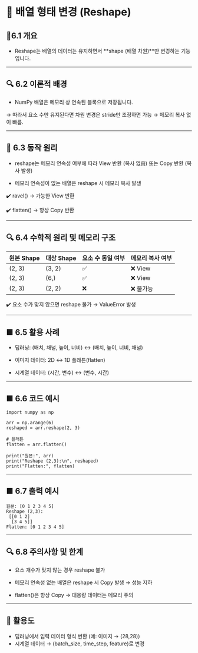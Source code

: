 # 🔸 배열 형태 변경 (Reshape)

## 📌6.1 개요
-  Reshape는 배열의 데이터는 유지하면서 **shape (배열 차원)**만 변경하는 기능입니다.
---

## 🔍 6.2 이론적 배경

-  NumPy 배열은 메모리 상 연속된 블록으로 저장됩니다.

→ 따라서 요소 수만 유지된다면 차원 변경은 stride만 조정하면 가능 → 메모리 복사 없이 빠름.

---

## 🔁 6.3 동작 원리
-  reshape는 메모리 연속성 여부에 따라 View 반환 (복사 없음) 또는 Copy 반환 (복사 발생)

-  메모리 연속성이 없는 배열은 reshape 시 메모리 복사 발생

✔️ ravel() → 가능한 View 반환

✔️ flatten() → 항상 Copy 반환

---

## 🔍 6.4 수학적 원리 및 메모리 구조

| 원본 Shape | 대상 Shape | 요소 수 동일 여부 | 메모리 복사 여부 |
| -------- | -------- | ---------- | --------- |
| (2, 3)   | (3, 2)   | ✅          | ❌ View    |
| (2, 3)   | (6,)     | ✅          | ❌ View    |
| (2, 3)   | (2, 2)   | ❌          | ❌ 불가능     |

✔️ 요소 수가 맞지 않으면 reshape 불가 → ValueError 발생

---

## ■ 6.5 활용 사례

-  딥러닝: (배치, 채널, 높이, 너비) ↔ (배치, 높이, 너비, 채널)

-  이미지 데이터: 2D ↔ 1D 플래튼(flatten)

-  시계열 데이터: (시간, 변수) ↔ (변수, 시간)
  
---

## ■ 6.6 코드 예시

```
import numpy as np

arr = np.arange(6)
reshaped = arr.reshape(2, 3)

# 플래튼
flatten = arr.flatten()

print("원본:", arr)
print("Reshape (2,3):\n", reshaped)
print("Flatten:", flatten)
```
---

## ■ 6.7 출력 예시

```
원본: [0 1 2 3 4 5]
Reshape (2,3):
 [[0 1 2]
  [3 4 5]]
Flatten: [0 1 2 3 4 5]
```

---

## 🔍 6.8 주의사항 및 한계
-  요소 개수가 맞지 않는 경우 reshape 불가

-  메모리 연속성 없는 배열은 reshape 시 Copy 발생 → 성능 저하

-  flatten()은 항상 Copy → 대용량 데이터는 메모리 주의

---  

## 🚀 활용도
- 딥러닝에서 입력 데이터 형식 변환 (예: 이미지 → (28,28))
- 시계열 데이터 → (batch_size, time_step, feature)로 변경
